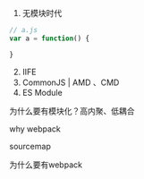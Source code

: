 <!--
 * @description: 
 * @author: xiangrong.liu
 * @Date: 2020-08-06 18:44:50
 * @LastEditors: xiangrong.liu
 * @LastEditTime: 2020-08-10 18:57:41
-->
1. 无模块时代
```javascript
// a.js
var a = function() {

}
```

2. IIFE
3. CommonJS | AMD 、CMD
4. ES Module

为什么要有模块化？高内聚、低耦合

why webpack

sourcemap

为什么要有webpack
